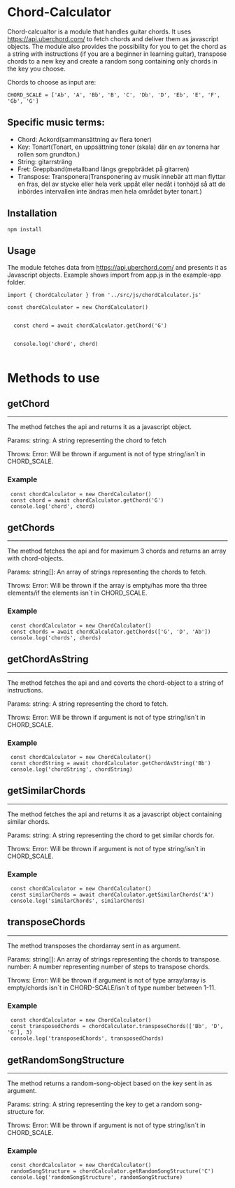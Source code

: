# Chord-Calculator

Chord-calcualtor is a module that handles guitar chords. It uses https://api.uberchord.com/ to fetch chords and deliver them as javascript objects.
The module also provides the possibility for you to get the chord as a string with instructions (if you are a beginner in learning guitar), transpose chords to a new key and create a random song containing only chords in the key you choose.

Chords to choose as input are:  
```
CHORD_SCALE = ['Ab', 'A', 'Bb', 'B', 'C', 'Db', 'D', 'Eb', 'E', 'F', 'Gb', 'G']
```

## Specific music terms:
<ul>
  <li>Chord: Ackord(sammansättning av flera toner)</li>
  <li>Key: Tonart(Tonart, en uppsättning toner (skala) där en av tonerna har rollen som grundton.)</li>
  <li>String: gitarrsträng</li>
  <li>Fret: Greppband(metallband längs greppbrädet på gitarren)</li>
   <li>Transpose: Transponera(Transponering av musik innebär att man flyttar en fras, del av stycke eller hela verk uppåt eller nedåt i tonhöjd så att de inbördes intervallen inte ändras men hela området byter tonart.)</li>
</ul>


## Installation

```
npm install
```

## Usage

The module fetches data from https://api.uberchord.com/ and presents it as Javascript objects.
Example shows import from app.js in the example-app folder.

````
import { ChordCalculator } from '../src/js/chordCalculator.js'

const chordCalculator = new ChordCalculator()


  const chord = await chordCalculator.getChord('G')
  

  console.log('chord', chord)
  

````
# Methods to use

## getChord

---
The method fetches the api and returns it as a javascript object.
 
Params:
string: A string representing the chord to fetch

Throws:
Error: Will be thrown if argument is not of type string/isn´t in CHORD_SCALE.

### Example

 ````
  const chordCalculator = new ChordCalculator()
  const chord = await chordCalculator.getChord('G')
  console.log('chord', chord)
 
 ````
 ## getChords

---
The method fetches the api and for maximum 3 chords and returns an array with chord-objects.
 
Params:
string[]: An array of strings representing the chords to fetch.

Throws:
Error: Will be thrown if the array is empty/has more tha three elements/if the elements isn´t in CHORD_SCALE.

### Example

 ````
  const chordCalculator = new ChordCalculator()
  const chords = await chordCalculator.getChords(['G', 'D', 'Ab'])
  console.log('chords', chords)
 
 ````
 ## getChordAsString

---
The method fetches the api and and coverts the chord-object to a string of instructions.
 
Params:
string: A string representing the chord to fetch.

Throws:
Error: Will be thrown if argument is not of type string/isn´t in CHORD_SCALE.

### Example

 ````
  const chordCalculator = new ChordCalculator()
  const chordString = await chordCalculator.getChordAsString('Bb')
  console.log('chordString', chordString)
 
 ````
 ## getSimilarChords

---
The method fetches the api and returns it as a javascript object containing similar chords.
 
Params:
string: A string representing the chord to get similar chords for.

Throws:
Error: Will be thrown if argument is not of type string/isn´t in CHORD_SCALE.

### Example

 ````
  const chordCalculator = new ChordCalculator()
  const similarChords = await chordCalculator.getSimilarChords('A')
  console.log('similarChords', similarChords)
 
 ````
 ## transposeChords

---
The method transposes the chordarray sent in as argument.
 
Params:
string[]: An array of strings representing the chords to transpose.
number: A number representing number of steps to transpose chords.

Throws:
Error: Will be thrown if argument is not of type array/array is empty/chords isn´t in CHORD-SCALE/isn´t of type number between 1-11.

### Example

 ````
  const chordCalculator = new ChordCalculator()
  const transposedChords = chordCalculator.transposeChords(['Bb', 'D', 'G'], 3)
  console.log('transposedChords', transposedChords)
 
 ````
 ## getRandomSongStructure

---
The method returns a random-song-object based on the key sent in as argument.
 
Params:
string: A string representing the key to get a random song-structure for.

Throws:
Error: Will be thrown if argument is not of type string/isn´t in CHORD_SCALE.

### Example

 ````
  const chordCalculator = new ChordCalculator()
  randomSongStructure = chordCalculator.getRandomSongStructure('C')
  console.log('randomSongStructure', randomSongStructure)
 
 ````



